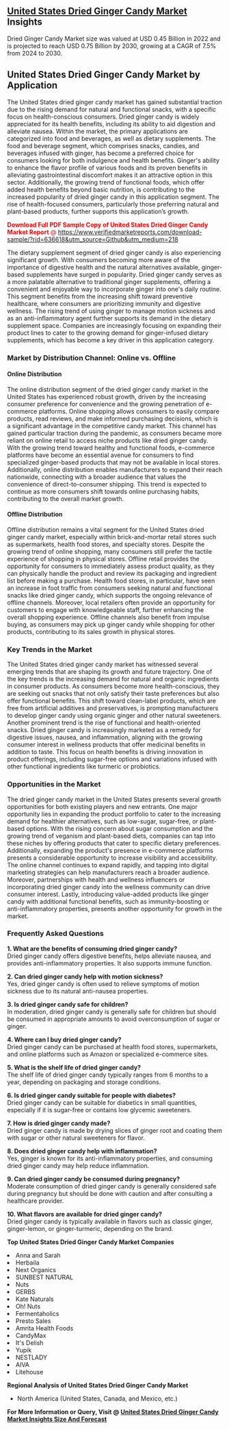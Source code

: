 <h2><a href="https://www.verifiedmarketreports.com/download-sample/?rid=636618&amp;utm_source=Github&amp;utm_medium=218" target="_blank">United States Dried Ginger Candy Market</a> Insights</h2><p>Dried Ginger Candy Market size was valued at USD 0.45 Billion in 2022 and is projected to reach USD 0.75 Billion by 2030, growing at a CAGR of 7.5% from 2024 to 2030.</p><p><div> <h2>United States Dried Ginger Candy Market by Application</h2> <p>The United States dried ginger candy market has gained substantial traction due to the rising demand for natural and functional snacks, with a specific focus on health-conscious consumers. Dried ginger candy is widely appreciated for its health benefits, including its ability to aid digestion and alleviate nausea. Within the market, the primary applications are categorized into food and beverages, as well as dietary supplements. The food and beverage segment, which comprises snacks, candies, and beverages infused with ginger, has become a preferred choice for consumers looking for both indulgence and health benefits. Ginger's ability to enhance the flavor profile of various foods and its proven benefits in alleviating gastrointestinal discomfort makes it an attractive option in this sector. Additionally, the growing trend of functional foods, which offer added health benefits beyond basic nutrition, is contributing to the increased popularity of dried ginger candy in this application segment. The rise of health-focused consumers, particularly those preferring natural and plant-based products, further supports this application’s growth. <p><span class=""><span style="color: #ff0000;"><strong>Download Full PDF Sample Copy of United States Dried Ginger Candy Market Report</strong> @ </span><a href="https://www.verifiedmarketreports.com/download-sample/?rid=636618&amp;utm_source=Github&amp;utm_medium=218" target="_blank">https://www.verifiedmarketreports.com/download-sample/?rid=636618&amp;utm_source=Github&amp;utm_medium=218</a></span></p> The dietary supplement segment of dried ginger candy is also experiencing significant growth. With consumers becoming more aware of the importance of digestive health and the natural alternatives available, ginger-based supplements have surged in popularity. Dried ginger candy serves as a more palatable alternative to traditional ginger supplements, offering a convenient and enjoyable way to incorporate ginger into one's daily routine. This segment benefits from the increasing shift toward preventive healthcare, where consumers are prioritizing immunity and digestive wellness. The rising trend of using ginger to manage motion sickness and as an anti-inflammatory agent further supports its demand in the dietary supplement space. Companies are increasingly focusing on expanding their product lines to cater to the growing demand for ginger-infused dietary supplements, which has become a key driver in this application category. <h3>Market by Distribution Channel: Online vs. Offline</h3> <h4>Online Distribution</h4> <p>The online distribution segment of the dried ginger candy market in the United States has experienced robust growth, driven by the increasing consumer preference for convenience and the growing penetration of e-commerce platforms. Online shopping allows consumers to easily compare products, read reviews, and make informed purchasing decisions, which is a significant advantage in the competitive candy market. This channel has gained particular traction during the pandemic, as consumers became more reliant on online retail to access niche products like dried ginger candy. With the growing trend toward healthy and functional foods, e-commerce platforms have become an essential avenue for consumers to find specialized ginger-based products that may not be available in local stores. Additionally, online distribution enables manufacturers to expand their reach nationwide, connecting with a broader audience that values the convenience of direct-to-consumer shipping. This trend is expected to continue as more consumers shift towards online purchasing habits, contributing to the overall market growth. <h4>Offline Distribution</h4> <p>Offline distribution remains a vital segment for the United States dried ginger candy market, especially within brick-and-mortar retail stores such as supermarkets, health food stores, and specialty stores. Despite the growing trend of online shopping, many consumers still prefer the tactile experience of shopping in physical stores. Offline retail provides the opportunity for consumers to immediately assess product quality, as they can physically handle the product and review its packaging and ingredient list before making a purchase. Health food stores, in particular, have seen an increase in foot traffic from consumers seeking natural and functional snacks like dried ginger candy, which supports the ongoing relevance of offline channels. Moreover, local retailers often provide an opportunity for customers to engage with knowledgeable staff, further enhancing the overall shopping experience. Offline channels also benefit from impulse buying, as consumers may pick up ginger candy while shopping for other products, contributing to its sales growth in physical stores. <h3>Key Trends in the Market</h3> The United States dried ginger candy market has witnessed several emerging trends that are shaping its growth and future trajectory. One of the key trends is the increasing demand for natural and organic ingredients in consumer products. As consumers become more health-conscious, they are seeking out snacks that not only satisfy their taste preferences but also offer functional benefits. This shift toward clean-label products, which are free from artificial additives and preservatives, is prompting manufacturers to develop ginger candy using organic ginger and other natural sweeteners. Another prominent trend is the rise of functional and health-oriented snacks. Dried ginger candy is increasingly marketed as a remedy for digestive issues, nausea, and inflammation, aligning with the growing consumer interest in wellness products that offer medicinal benefits in addition to taste. This focus on health benefits is driving innovation in product offerings, including sugar-free options and variations infused with other functional ingredients like turmeric or probiotics. <h3>Opportunities in the Market</h3> The dried ginger candy market in the United States presents several growth opportunities for both existing players and new entrants. One major opportunity lies in expanding the product portfolio to cater to the increasing demand for healthier alternatives, such as low-sugar, sugar-free, or plant-based options. With the rising concern about sugar consumption and the growing trend of veganism and plant-based diets, companies can tap into these niches by offering products that cater to specific dietary preferences. Additionally, expanding the product's presence in e-commerce platforms presents a considerable opportunity to increase visibility and accessibility. The online channel continues to expand rapidly, and tapping into digital marketing strategies can help manufacturers reach a broader audience. Moreover, partnerships with health and wellness influencers or incorporating dried ginger candy into the wellness community can drive consumer interest. Lastly, introducing value-added products like ginger candy with additional functional benefits, such as immunity-boosting or anti-inflammatory properties, presents another opportunity for growth in the market. <h3>Frequently Asked Questions</h3> <p><strong>1. What are the benefits of consuming dried ginger candy?</strong><br>Dried ginger candy offers digestive benefits, helps alleviate nausea, and provides anti-inflammatory properties. It also supports immune function.</p> <p><strong>2. Can dried ginger candy help with motion sickness?</strong><br>Yes, dried ginger candy is often used to relieve symptoms of motion sickness due to its natural anti-nausea properties.</p> <p><strong>3. Is dried ginger candy safe for children?</strong><br>In moderation, dried ginger candy is generally safe for children but should be consumed in appropriate amounts to avoid overconsumption of sugar or ginger.</p> <p><strong>4. Where can I buy dried ginger candy?</strong><br>Dried ginger candy can be purchased at health food stores, supermarkets, and online platforms such as Amazon or specialized e-commerce sites.</p> <p><strong>5. What is the shelf life of dried ginger candy?</strong><br>The shelf life of dried ginger candy typically ranges from 6 months to a year, depending on packaging and storage conditions.</p> <p><strong>6. Is dried ginger candy suitable for people with diabetes?</strong><br>Dried ginger candy can be suitable for diabetics in small quantities, especially if it is sugar-free or contains low glycemic sweeteners.</p> <p><strong>7. How is dried ginger candy made?</strong><br>Dried ginger candy is made by drying slices of ginger root and coating them with sugar or other natural sweeteners for flavor.</p> <p><strong>8. Does dried ginger candy help with inflammation?</strong><br>Yes, ginger is known for its anti-inflammatory properties, and consuming dried ginger candy may help reduce inflammation.</p> <p><strong>9. Can dried ginger candy be consumed during pregnancy?</strong><br>Moderate consumption of dried ginger candy is generally considered safe during pregnancy but should be done with caution and after consulting a healthcare provider.</p> <p><strong>10. What flavors are available for dried ginger candy?</strong><br>Dried ginger candy is typically available in flavors such as classic ginger, ginger-lemon, or ginger-turmeric, depending on the brand.</p> </div></p><p><strong>Top United States Dried Ginger Candy Market Companies</strong></p><div data-test-id=""><p><li>Anna and Sarah</li><li> Herbaila</li><li> Next Organics</li><li> SUNBEST NATURAL</li><li> Nuts</li><li> GERBS</li><li> Kate Naturals</li><li> Oh! Nuts</li><li> Fermentaholics</li><li> Presto Sales</li><li> Amrita Health Foods</li><li> CandyMax</li><li> It's Delish</li><li> Yupik</li><li> NESTLADY</li><li> AIVA</li><li> Litehouse</li></p><div><strong>Regional Analysis of&nbsp;United States Dried Ginger Candy Market</strong></div><ul><li dir="ltr"><p dir="ltr">North America&nbsp;(United States, Canada, and Mexico, etc.)</p></li></ul><p><strong>For More Information or Query, Visit @&nbsp;</strong><strong><a href="https://www.verifiedmarketreports.com/product/dried-ginger-candy-market/?utm_source=Github&amp;utm_medium=218" target="_blank">United States Dried Ginger Candy Market Insights Size And Forecast</a></strong></p></div>
